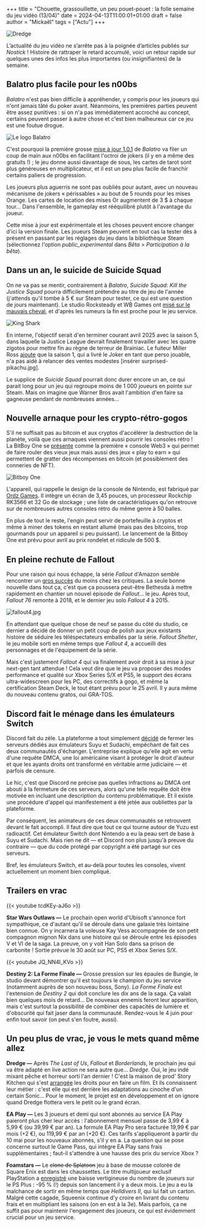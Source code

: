 +++
title = "Chouette, grassouillette, un peu pouet-pouet : la folle semaine du jeu vidéo (13/04)"
date = 2024-04-13T11:00:01+01:00
draft = false
author = "Mickaël"
tags = ["Actu"]
+++ 

![Dredge](Dredge.jpg "En avant vers le week-end !")

L’actualité du jeu vidéo ne s’arrête pas à la poignée d’articles publiés sur *Nostick* ! Histoire de rattraper le retard accumulé, voici un retour rapide sur quelques unes des infos les plus importantes (ou insignifiantes) de la semaine.

## Balatro plus facile pour les n00bs

*Balatro* n'est pas bien difficile à appréhender, y compris pour les joueurs qui n'ont jamais tâté du poker avant. Néanmoins, les premières parties peuvent être assez punitives : si on n'a pas immédiatement accroché au concept, certains peuvent passer à autre chose et c'est bien malheureux car ce jeu est une foutue drogue.

![Le logo Balatro](balatro.jpg "Ne commencez pas.")

C'est pourquoi la première grosse [mise à jour 1.0.1](https://www.reddit.com/r/balatro/comments/1byktoa/101c_experimental_branch_is_live_on_steam/) de *Balatro* va filer un coup de main aux n00bs en facilitant l'octroi de jokers (il y en a même des gratuits !) ; le jeu donne aussi davantage de sous, les cartes de tarot sont plus généreuses en multiplicateur, et il est un peu plus facile de franchir certains paliers de progression.

Les joueurs plus aguerris ne sont pas oubliés pour autant, avec un nouveau mécanisme de jokers « périssables » au bout de 5 rounds pour les mises Orange. Les cartes de location des mises Or augmentent de 3 $ à chaque tour… Dans l'ensemble, le gameplay est rééquilibré plutôt à l'avantage du joueur. 

Cette mise à jour est expérimentale et les choses peuvent encore changer d'ici la version finale. Les joueurs Steam peuvent en tout cas la tester dès à présent en passant par les réglages du jeu dans la bibliothèque Steam (sélectionnez l'option *public_experimental* dans *Bêta* > *Participation à la bêta*).

## Dans un an, le suicide de Suicide Squad

On ne va pas se mentir, contrairement à *Balatro*, *Suicide Squad: Kill the Justice Squad* pourra difficilement prétendre au titre de jeu de l'année (j'attends qu'il tombe à 5 € sur Steam pour tester, ce qui est une question de jours maintenant). Le studio Rocksteady et WB Games ont [misé sur le mauvais cheval](https://nostick.fr/articles/2024/mars/suicidesquad/), et d'après les rumeurs la fin est proche pour le jeu service.

![King Shark](KingShark.jpg "King Shark a les crocs (pour un meilleur jeu).")

En interne, l'objectif serait d'en terminer courant avril 2025 avec la saison 5, dans laquelle la Justice League devrait finalement travailler avec les quatre zigotos pour mettre fin au règne de terreur de Brainiac. Le fuiteur Miller Ross [ajoute](https://twitter.com/mmmmmmmmiller/status/1776286368219451832) que la saison 1, qui a livré le Joker en tant que perso jouable, n'a pas aidé à relancer des ventes modestes [insérer surprised-pikachu.jpg].

Le supplice de *Suicide Squad* pourrait donc durer encore un an, ce qui parait long pour un jeu qui regroupe moins de 1 000 joueurs en pointe sur Steam. Mais on imagine que Warner Bros avait l'ambition d'en faire sa gagneuse pendant de nombreuses années…

## Nouvelle arnaque pour les crypto-rétro-gogos

S'il ne suffisait pas au bitcoin et aux cryptos d'accélérer la destruction de la planète, voilà que ces arnaques viennent aussi pourrir les consoles rétro ! La BitBoy One se [présente](https://decrypt.co/225056/bitcoin-gaming-handheld-holds-btc-farms-airdrops) comme la première « console Web3 » qui permet de faire rouler des vieux jeux mais aussi des jeux « play to earn » qui permettent de gratter des récompenses en bitcoin (et possiblement des conneries de NFT).

![Bitboy One](BitboyOne.jpg "Ils jouent sur ces machins en enfer.")

L'appareil, qui rappelle le design de la console de Nintendo, est fabriqué par [Ordz Games](https://www.ordz.games/). Il intègre un écran de 3,45 pouces, un processeur Rockchip RK3566 et 32 Go de stockage ; une liste de caractéristiques qu'on retrouve sur de nombreuses autres consoles rétro du même genre à 50 balles.

En plus de tout le reste, l'engin peut servir de portefeuille à cryptos et même à miner des tokens en restant allumé (mais pas des bitcoins, trop gourmands pour un appareil si peu puissant). Le lancement de la Bitboy One est prévu pour avril au prix rondelet et ridicule de 500 $.

## En pleine rechute de Fallout

Pour une raison qui nous échappe, la série *Fallout* d'Amazon semble rencontrer un [gros succès](https://www.metacritic.com/tv/fallout/) du moins chez les critiques. La seule bonne nouvelle dans tout ça, c'est que ça poussera peut-être Bethesda à mettre rapidement en chantier un nouvel épisode de *Fallout*… le jeu. Après tout, *Fallout 76* remonte à 2018, et le dernier jeu solo *Fallout 4* à 2015.

![fallout4.jpg](fallout4.jpg "Grouik.")

En attendant que quelque chose de neuf se passe du côté du studio, ce dernier a décidé de donner un petit coup de polish aux jeux existants histoire de séduire les téléspectateurs emballés par la série. *Fallout Shelter*, le jeu mobile sorti en même temps que *Fallout 4*, a accueilli des personnages et de l'équipement de la série.

Mais c'est justement *Fallout 4* qui va finalement avoir droit à sa mise à jour next-gen tant attendue ! Cela veut dire que le jeu va proposer des modes performance et qualité sur Xbox Series S/X et PS5, le support des écrans ultra-widescreen pour les PC, des correctifs à gogo, et même la certification Steam Deck, le tout étant prévu pour le 25 avril. Il y aura même du nouveau contenu gratos, oui GRA-TOS.

## Discord fait le ménage dans les émulateurs Switch

Discord fait du zèle. La plateforme a tout simplement [décidé](https://www.theverge.com/2024/4/11/24127545/discord-suyu-sudachi-server-shutdown-account-ban) de fermer les serveurs dédiés aux émulateurs Suyu et Sudachi, empêchant de fait ces deux communautés d'échanger. L'entreprise explique qu'elle agit en vertu d'une requête DMCA, une loi américaine visant à protéger le droit d'auteur et que les ayants droits ont transformé en véritable arme judiciaire — et parfois de censure.

Le hic, c'est que Discord ne précise pas quelles infractions au DMCA ont abouti à la fermeture de ces serveurs, alors qu'une telle requête doit être motivée en incluant une description du contenu problématique. Et il existe une procédure d'appel qui manifestement a été jetée aux oubliettes par la plateforme.

Par conséquent, les animateurs de ces deux communautés se retrouvent devant le fait accompli. Il faut dire que tout ce qui tourne autour de Yuzu est radioactif. Cet émulateur Switch dont Nintendo a eu la peau sert de base à Suyu et Sudachi. Mais rien ne dit — et Discord non plus jusqu'à preuve du contraire — que du code protégé par copyright a été partagé sur ces serveurs.

Bref, les émulateurs Switch, et au-delà pour toutes les consoles, vivent actuellement un moment bien compliqué.

## Trailers en vrac

{{< youtube tcdKEy-aJ6o >}} 

**Star Wars Outlaws —** Le prochain open world d'Ubisoft s'annonce fort sympathique, ce d'autant qu'il se déroule dans une galaxie très lointaine bien connue. On y incarnera la voleuse Kay Vess accompagnée de son petit compagnon mignon Nix dans une histoire qui se déroule entre les épisodes V et VI de la saga. La preuve, on y voit Han Solo dans sa prison de carbonite ! Sortie prévue le 30 août sur PC, PS5 et Xbox Series S/X.

{{< youtube JQ_NN4l_KVo >}} 

**Destiny 2: La Forme Finale —** Grosse pression sur les épaules de Bungie, le studio devant démontrer qu'il est toujours le champion du jeu service (notamment auprès de son nouveau boss, Sony). *La Forme Finale* est l'extension de *Destiny 2* qui doit conclure les dix ans de la saga. Ça valait bien quelques mois de retard… De nouveaux ennemis feront leur apparition, mais c'est surtout la possibilité de combiner des capacités de lumière et d'obscurité qui fait jaser dans la communauté. Rendez-vous le 4 juin pour enfin tout savoir (on peut s'en foutre, aussi).

## Un peu plus de vrac, je vous le mets quand même allez

**Dredge —** Après *The Last of Us*, *Fallout* et *Borderlands*, le prochain jeu qui va être adapté en live action ne sera autre que… *Dredge*. Oui, le jeu indé mixant pêche et horreur sorti l'an dernier ! C'est la maison de prod' Story Kitchen qui s'est [arrangée](https://variety.com/2024/film/news/dredge-live-action-movie-black-salt-story-kitchen-1235964426/) les droits pour en faire un film. Et ils connaissent leur métier : c'est elle qui est derrière les adaptations au cinoche d'un certain Sonic… Pour le moment, le projet est en développement et on ignore quand Dredge flottera vers le petit ou le grand écran.

**EA Play —** Les 3 joueurs et demi qui sont abonnés au service EA Play paieront plus cher leur accès : l'abonnement mensuel passe de 3,99 € à 5,99 € (ou 39,99 € par an). La formule EA Play Pro sera facturée 19,99 € par mois (+2 €), ou 119,99 € par an (+20 €). Ces tarifs s'appliqueront à partir du 10 mai pour les nouveaux abonnés, s'il y en a. La question qui se pose concerne surtout le Game Pass, qui intègre EA Play sans frais supplémentaires ; faut-il s'attendre à une hausse des prix du service Xbox ?

**Foamstars —** Le ~~clone de Splatoon~~ jeu à base de mousse colorée de Square Enix est dans les chaussettes. Le titre multijoueur exclusif PlayStation a [enregistré](https://www.truetrophies.com/news/foamstars-ps-plus-player-count) une baisse vertigineuse du nombre de joueurs sur le PS Plus : -95 % (!) depuis son lancement il y a deux mois. Le jeu a eu la malchance de sortir en même temps que *Helldivers II*, qui lui fait un carton. Malgré cette cagade, Squeenix continue d'y croire en livrant du contenu frais et en multipliant les saisons (on en est à la 3e). Mais parfois, ça ne suffit pas pour maintenir l'engagement des joueurs, ce qui est évidemment crucial pour un jeu service.